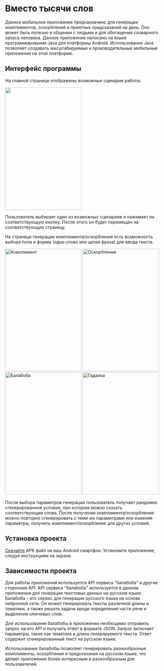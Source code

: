 # Вместо тысячи слов
Данное мобильное приложение предназначено для генерации комплиментов, оскорблений и приятных предсказаний на день. Оно может быть полезно в общении с людьми и для обогащения словарного запаса человека.
Данное приложение написано на языке программирования Java для платформы Android. Использование Java позволяет создавать масштабируемые и производительные мобильные приложения на этой платформе.

## Интерфейс программы
На главной странице отображены возможные сценарии работы.

<img src="https://sun9-22.userapi.com/impg/YIHQgFh2qfmLfawB6rHEUXKjJkjNTPYZ3SRFTA/llCTgi3dFok.jpg?size=368x597&quality=96&sign=84809a14e8bc77314050933e97214ab4&type=album" width="250" height="400"> <br/> 

Пользователь выбирает один из возможных сценариев и нажимает на соответствующую кнопку.
После этого он будет перемещен на соответствующую страницу.

На странице генерации комплимента/оскорбления есть возможность выбора пола и формы (одно слово или целая фраза) для ввода текста.

<img src="https://sun9-39.userapi.com/impg/Yko3pVP6V4AgjeQWdl41tJERBB5IysrTRMyKyA/7MR94VrX9bE.jpg?size=370x595&quality=96&sign=798f86f805aa220ba725678e1eca5bad&type=album" width="250" height="400" alt="Комплимент"> 

<img src="https://sun9-22.userapi.com/impg/HsKt65tnRSbjU9pWa4Gd3lF-L6kKcDB2OB4JtQ/5fB9lzR3aPI.jpg?size=370x592&quality=96&sign=ed90c4266a794422f51d857b490668f9&type=album" width="250" height="400" alt="Оскорбление"> 

<img src="https://sun9-12.userapi.com/impg/I7hMgpORnp71JQHbEiAvf1oIB4nGhxk_n1CHkw/eSdHNoLdATE.jpg?size=369x587&quality=96&sign=337ca3f3e34f89bdcb646b232a94f9c8&type=album" width="250" height="400" alt="Балабоба"> 

<img src="https://sun9-55.userapi.com/impg/b-hmp_QPSW8cICxRtvVhuZS5vL3iW4xldPK-WA/Bpib4miY1t0.jpg?size=369x588&quality=96&sign=8ec5513495f1acbb4690c04b73e8b7b1&type=album" width="250" height="400" alt="Гадалка"> 

После выбора параметров генерации пользователь получает рандомно сгенерированное условие, при котором можно сказать соответствующие слова.
После получения комплимента/оскорбления можно повторно сгенерировать с теми же параметрами или изменяя параметры, получить комплимент/оскорбление для других условий.

## Установка проекта
[Скачайте](https://disk.yandex.ru/d/GQM_us-OV6N8Cw) APK файл на ваш Android смартфон.
Установите приложение, следуя инструкциям на экране.

## Зависимости проекта
Для работы приложения используется API сервиса "балабоба" и другие сторонние API.
API сервиса "балабоба" используется в данном приложении для генерации текстовых данных на русском языке. Балабоба - это сервис для генерации русского языка на основе нейронной сети. Он может генерировать тексты различной длины и тематики, а также решать задачи вроде определения части речи и выделения ключевых слов.

Для использования балабобы в приложении необходимо отправить запрос на его API и получить ответ в формате JSON. Запрос включает параметры, такие как тематика и длина генерируемого текста. Ответ содержит сгенерированный текст на русском языке.

Использование балабобы позволяет генерировать разнообразные комплименты, оскорбления и предсказания на русском языке, что делает приложение более интересным и разнообразным для пользователей.
